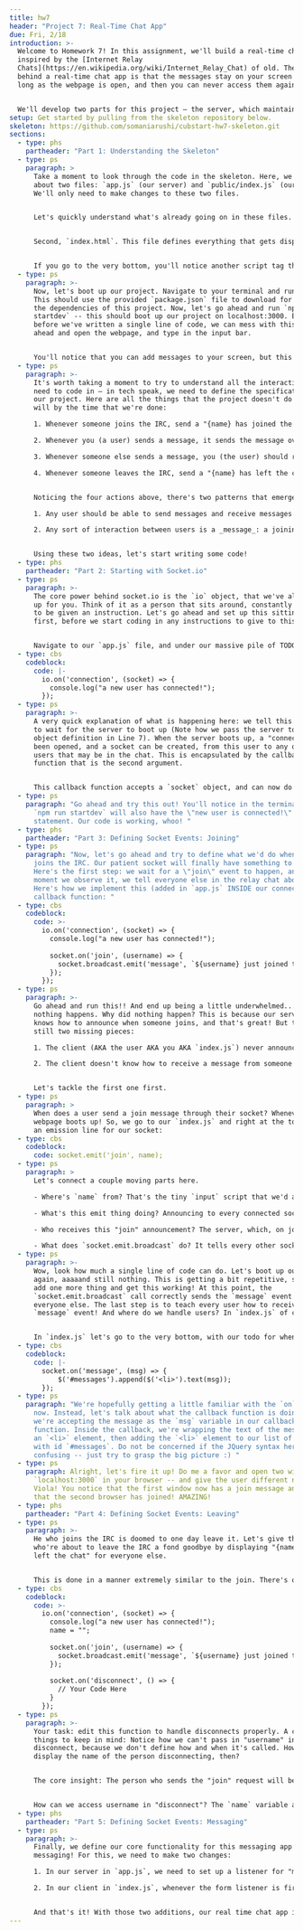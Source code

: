 ```yaml
---
title: hw7
header: "Project 7: Real-Time Chat App"
due: Fri, 2/18
introduction: >-
  Welcome to Homework 7! In this assignment, we'll build a real-time chat app,
  inspired by the [Internet Relay
  Chats](https://en.wikipedia.org/wiki/Internet_Relay_Chat) of old. The idea
  behind a real-time chat app is that the messages stay on your screen for as
  long as the webpage is open, and then you can never access them again! 


  We'll develop two parts for this project — the server, which maintains the connection with other cliends, and the client, which displays the chat to the user and takes input. We'll use Node.js and Socket.io, along with some classic HTML, CSS and Javascript for this project
setup: Get started by pulling from the skeleton repository below.
skeleton: https://github.com/somaniarushi/cubstart-hw7-skeleton.git
sections:
  - type: phs
    partheader: "Part 1: Understanding the Skeleton"
  - type: ps
    paragraph: >
      Take a moment to look through the code in the skeleton. Here, we only care
      about two files: `app.js` (our server) and `public/index.js` (our client).
      We'll only need to make changes to these two files. 


      Let's quickly understand what's already going on in these files. First, `app.js`. This file serves as the home of our express server. Here, we've created a server that serves from the "public" directory, and on a request to the "/" path (the root), it returns to us "public/index.html".


      Second, `index.html`. This file defines everything that gets displayed on your screen, in plain HTML. Notice the `<script>` section at the very beginning right after the font links: this asks the user to enter their name on page load and saves it in the "name" variable, for future use! This is the name that will be displayed on sending messages in the IRC.


      If you go to the very bottom, you'll notice another script tag that connects this HTML page to `index.js`. Let's navigate to that now. Currently, what `index.js` does is wait for the user to fill out the form -- that is, type out a message and hit enter. Then, it adds the message to our displayed list of messages, and blanks out the input bar for the next message. 
  - type: ps
    paragraph: >-
      Now, let's boot up our project. Navigate to your terminal and run `npm i`.
      This should use the provided `package.json` file to download for you all
      the dependencies of this project. Now, let's go ahead and run `npm run
      startdev` -- this should boot up our project on localhost:3000. Even
      before we've written a single line of code, we can mess with this! Go
      ahead and open the webpage, and type in the input bar.


      You'll notice that you can add messages to your screen, but this is a very sad chat app --  you can just talk with yourself. This is no fun without other people also in the mix! Our task today will be to figure out how to add other people to this basic template.
  - type: ps
    paragraph: >-
      It's worth taking a moment to try to understand all the interactions we
      need to code in — in tech speak, we need to define the specification of
      our project. Here are all the things that the project doesn't do yet, but
      will by the time that we're done:

      1. Whenever someone joins the IRC, send a "{name} has joined the chat" message to everyone.

      2. Whenever you (a user) sends a message, it sends the message over to everyone else.

      3. Whenever someone else sends a message, you (the user) should receive the message.

      4. Whenever someone leaves the IRC, send a "{name} has left the chat" message to everyone.


      Noticing the four actions above, there's two patterns that emerge:

      1. Any user should be able to send messages and receive messages from everyone else. 

      2. Any sort of interaction between users is a _message_: a joining message, a leaving message, or a chat message.


      Using these two ideas, let's start writing some code!
  - type: phs
    partheader: "Part 2: Starting with Socket.io"
  - type: ps
    paragraph: >-
      The core power behind socket.io is the `io` object, that we've already set
      up for you. Think of it as a person that sits around, constantly waiting
      to be given an instruction. Let's go ahead and set up this sitting around
      first, before we start coding in any instructions to give to this person.


      Navigate to our `app.js` file, and under our massive pile of TODOs, let's start with opening a connection:
  - type: cbs
    codeblock:
      code: |-
        io.on('connection', (socket) => {
          console.log("a new user has connected!");
        });
  - type: ps
    paragraph: >-
      A very quick explanation of what is happening here: we tell this io object
      to wait for the server to boot up (Note how we pass the server to the io
      object definition in Line 7). When the server boots up, a "connection" has
      been opened, and a socket can be created, from this user to any other
      users that may be in the chat. This is encapsulated by the callback
      function that is the second argument.


      This callback function accepts a `socket` object, and can now do whatever we want with that socket! We'll table that for just a second, and instead just log that a new user was found.
  - type: ps
    paragraph: "Go ahead and try this out! You'll notice in the terminal you run
      `npm run startdev` will also have the \"new user is connected!\" log
      statement. Our code is working, whoo! "
  - type: phs
    partheader: "Part 3: Defining Socket Events: Joining"
  - type: ps
    paragraph: "Now, let's go ahead and try to define what we'd do when a person
      joins the IRC. Our patient socket will finally have something to do.
      Here's the first step: we wait for a \"join\" event to happen, and the
      moment we observe it, we tell everyone else in the relay chat about it.
      Here's how we implement this (added in `app.js` INSIDE our connection
      callback function: "
  - type: cbs
    codeblock:
      code: >-
        io.on('connection', (socket) => {
          console.log("a new user has connected!");
          
          socket.on('join', (username) => {
            socket.broadcast.emit('message', `${username} just joined the chat!`);
          });
        });
  - type: ps
    paragraph: >-
      Go ahead and run this!! And end up being a little underwhelmed... because
      nothing happens. Why did nothing happen? This is because our server now
      knows how to announce when someone joins, and that's great! But there's
      still two missing pieces:

      1. The client (AKA the user AKA you AKA `index.js`) never announce when they join. 

      2. The client doesn't know how to receive a message from someone else.


      Let's tackle the first one first.
  - type: ps
    paragraph: >
      When does a user send a join message through their socket? Whenever the
      webpage boots up! So, we go to our `index.js` and right at the top, we add
      an emission line for our socket:
  - type: cbs
    codeblock:
      code: socket.emit('join', name);
  - type: ps
    paragraph: >
      Let's connect a couple moving parts here. 

      - Where's `name` from? That's the tiny `input` script that we'd added at the top of `index.html`. 

      - What's this emit thing doing? Announcing to every connected socket that `name` has joined the chat, by sending over a `join` event?

      - Who receives this "join" announcement? The server, which, on joining, fires a callback function that accepts a `username`. Hopefully, you see now that `name` and `username` are equivalent :) 

      - What does `socket.emit.broadcast` do? It tells every other socket in the system to display the message that you, the user, with the name `username` has joined this chat.
  - type: ps
    paragraph: >-
      Wow, look how much a single line of code can do. Let's boot up our system
      again, aaaaand still nothing. This is getting a bit repetitive, so let's
      add one more thing and get this working! At this point, the
      `socket.emit.broadcast` call correctly sends the `message` event to
      everyone else. The last step is to teach every user how to receive this
      `message` event! And where do we handle users? In `index.js` of course! 


      In `index.js` let's go to the very bottom, with our todo for when chat messages "come in". This is it, they are coming in now! Let's add a tiny bit of code here to handle incoming messages:
  - type: cbs
    codeblock:
      code: |-
        socket.on('message', (msg) => {
            $('#messages').append($('<li>').text(msg));
        });
  - type: ps
    paragraph: "We're hopefully getting a little familiar with the `on` syntax by
      now. Instead, let's talk about what the callback function is doing --
      we're accepting the message as the `msg` variable in our callback
      function. Inside the callback, we're wrapping the text of the message in
      an `<li>` element, then adding the `<li>` element to our list of messages
      with id `#messages`. Do not be concerned if the JQuery syntax here is
      confusing -- just try to grasp the big picture :) "
  - type: ps
    paragraph: Alright, let's fire it up! Do me a favor and open two windows with
      `localhost:3000` in your browser -- and give the user different names.
      Viola! You notice that the first window now has a join message announcing
      that the second browser has joined! AMAZING!
  - type: phs
    partheader: "Part 4: Defining Socket Events: Leaving"
  - type: ps
    paragraph: >-
      He who joins the IRC is doomed to one day leave it. Let's give the people
      who're about to leave the IRC a fond goodbye by displaying "{name} has
      left the chat" for everyone else.


      This is done in a manner extremely similar to the join. There's one difference -- remember how, in `join`, one of our problems was that we had to make the client announce ("emit") a message whenever someone joined? In `leave`, we don't need to make such an announcement from the client side, we can just wait for the server to be closed. We have a built-in in socket.io for this!
  - type: cbs
    codeblock:
      code: >-
        io.on('connection', (socket) => {
          console.log("a new user has connected!");
          name = "";
          
          socket.on('join', (username) => {
            socket.broadcast.emit('message', `${username} just joined the chat!`);
          });
          
          socket.on('disconnect', () => {
            // Your Code Here
          }
        });
  - type: ps
    paragraph: >-
      Your task: edit this function to handle disconnects properly. A couple
      things to keep in mind: Notice how we can't pass in "username" into
      disconnect, because we don't define how and when it's called. How can we
      display the name of the person disconnecting, then? 


      The core insight: The person who sends the "join" request will be the person sending the "disconnect" request, which means `username` will be the disconnector as well. 


      How can we access username in "disconnect"? The `name` variable added on Line 3 is a tiny hint ;)
  - type: phs
    partheader: "Part 5: Defining Socket Events: Messaging"
  - type: ps
    paragraph: >-
      Finally, we define our core functionality for this messaging app -- the
      messaging! For this, we need to make two changes:

      1. In our server in `app.js`, we need to set up a listener for "message", exactly the way we do for "join". The argument to the callback function would be our message to be displayed, `msg`.

      2. In our client in `index.js`, whenever the form listener is fired - that is, inside the `.submit` function, we need to announce (emit) to our socket that we have a 'message', and pass in the message `displayMsg`. 


      And that's it! With those two additions, our real time chat app is complete. Congratulations!
---
```

